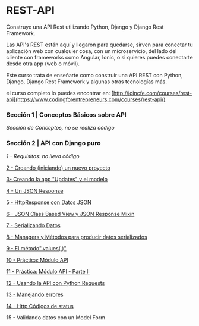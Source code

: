 # REST-API

Construye una API Rest utilizando Python, Django y Django Rest Framework.

Las API's REST están aquí y llegaron para quedarse, sirven para conectar tu aplicación web con cualquier cosa, con un microservicio, del lado del cliente con frameworks como Angular, Ionic, o si quieres puedes conectarte desde otra app (web o móvil).

Este curso trata de enseñarte como construir una API REST con Python, Django, Django Rest Framework y algunas otras tecnologías más.

el curso completo lo puedes encontrar en:  [http://joincfe.com/courses/rest-api](https://www.codingforentrepreneurs.com/courses/rest-api/)

### Sección 1 | Conceptos Básicos sobre API
*Sección de Conceptos, no se realiza código*

### Sección 2 | API con Django puro
*1 - Requisitos: no lleva código*

[2 - Creando (iniciando) un nuevo proyecto](https://github.com/Cuahutli/rest-api/tree/17900fc6d4ae4a022111679700356d5cde5348a7)

[3- Creando la app "Updates" y el modelo](https://github.com/Cuahutli/rest-api/tree/e40b0ff43b36aae4a23545663a2faa695971410d)

[4 - Un JSON Response](https://github.com/Cuahutli/rest-api/tree/0a3ae50ab954246fbd40f464e65617d8802c959f)

[5 - HttpResponse con Datos JSON](https://github.com/Cuahutli/rest-api/tree/ebc4fcc0344484d822298de1eca9dec26707d727)

[6 - JSON Class Based View y JSON  Response Mixin](https://github.com/Cuahutli/rest-api/tree/df96129f6e0ae54fb479662fca61f7ae574f8942)

[7 - Serializando Datos](https://github.com/Cuahutli/rest-api/tree/409f18e05197bc35f6f66f53b0a3b3431afde9c9)

[8 - Managers y Métodos para producir datos serializados](https://github.com/Cuahutli/rest-api/tree/fde897a3407e29441f7aa35b560f31fe26a886db)

[9 - El método".values( )"](https://github.com/Cuahutli/rest-api/tree/f1c4088ec09fceaf4448a5bfc57861e554c748ce)

[10 - Práctica: Módulo API](https://github.com/Cuahutli/rest-api/tree/9059564035f48cbf0c69c0e881c40c58903b07db)

[11 - Práctica: Módulo API - Parte II](https://github.com/Cuahutli/rest-api/tree/e55710704c9b97ad5db1dd55844389d5e9e8f5db)

[12 - Usando la API con Python Requests](https://github.com/Cuahutli/rest-api/tree/aca43f5293bd9979564a941b458e5f92205a117c)

[13 - Manejando errores](https://github.com/Cuahutli/rest-api/tree/d825f9e895ae126a8ec5f4a8262d355d787b8044)

[14 - Http Códigos de status](https://github.com/Cuahutli/rest-api/tree/f788d87dc3704a0e8d1f471db617fed70c29af33)

15 - Validando datos con un Model Form